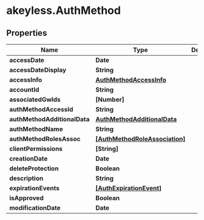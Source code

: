 # akeyless.AuthMethod

## Properties

Name | Type | Description | Notes
------------ | ------------- | ------------- | -------------
**accessDate** | **Date** |  | [optional] 
**accessDateDisplay** | **String** |  | [optional] 
**accessInfo** | [**AuthMethodAccessInfo**](AuthMethodAccessInfo.md) |  | [optional] 
**accountId** | **String** |  | [optional] 
**associatedGwIds** | **[Number]** |  | [optional] 
**authMethodAccessId** | **String** |  | [optional] 
**authMethodAdditionalData** | [**AuthMethodAdditionalData**](AuthMethodAdditionalData.md) |  | [optional] 
**authMethodName** | **String** |  | [optional] 
**authMethodRolesAssoc** | [**[AuthMethodRoleAssociation]**](AuthMethodRoleAssociation.md) |  | [optional] 
**clientPermissions** | **[String]** |  | [optional] 
**creationDate** | **Date** |  | [optional] 
**deleteProtection** | **Boolean** |  | [optional] 
**description** | **String** |  | [optional] 
**expirationEvents** | [**[AuthExpirationEvent]**](AuthExpirationEvent.md) |  | [optional] 
**isApproved** | **Boolean** |  | [optional] 
**modificationDate** | **Date** |  | [optional] 


